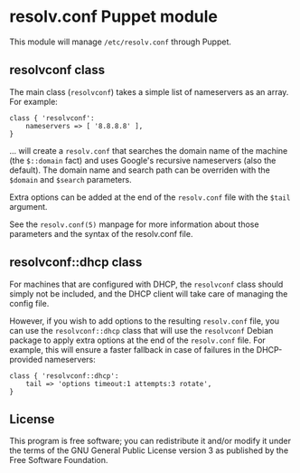 resolv.conf Puppet module
=========================

This module will manage `/etc/resolv.conf` through Puppet.

resolvconf class
----------------

The main class (`resolvconf`) takes a simple list of nameservers as an
array. For example:

    class { 'resolvconf':
        nameservers => [ '8.8.8.8' ],
    }

... will create a `resolv.conf` that searches the domain name of the
machine (the `$::domain` fact) and uses Google's recursive nameservers
(also the default). The domain name and search path can be overriden
with the `$domain` and `$search` parameters.

Extra options can be added at the end of the `resolv.conf` file with
the `$tail` argument.

See the `resolv.conf(5)` manpage for more information about those
parameters and the syntax of the resolv.conf file.

resolvconf::dhcp class
----------------------

For machines that are configured with DHCP, the `resolvconf` class
should simply not be included, and the DHCP client will take care of
managing the config file.

However, if you wish to add options to the resulting `resolv.conf`
file, you can use the `resolvconf::dhcp` class that will use the
`resolvconf` Debian package to apply extra options at the end of the
`resolv.conf` file. For example, this will ensure a faster fallback
in case of failures in the DHCP-provided nameservers:

    class { 'resolvconf::dhcp':
        tail => 'options timeout:1 attempts:3 rotate',
    }

License
-------

This program is free software; you can redistribute it and/or modify
it under the terms of the GNU General Public License version 3 as
published by the Free Software Foundation.

